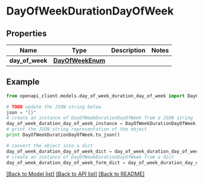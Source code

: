 # DayOfWeekDurationDayOfWeek


## Properties
Name | Type | Description | Notes
------------ | ------------- | ------------- | -------------
**day_of_week** | [**DayOfWeekEnum**](DayOfWeekEnum.md) |  | 

## Example

```python
from openapi_client.models.day_of_week_duration_day_of_week import DayOfWeekDurationDayOfWeek

# TODO update the JSON string below
json = "{}"
# create an instance of DayOfWeekDurationDayOfWeek from a JSON string
day_of_week_duration_day_of_week_instance = DayOfWeekDurationDayOfWeek.from_json(json)
# print the JSON string representation of the object
print DayOfWeekDurationDayOfWeek.to_json()

# convert the object into a dict
day_of_week_duration_day_of_week_dict = day_of_week_duration_day_of_week_instance.to_dict()
# create an instance of DayOfWeekDurationDayOfWeek from a dict
day_of_week_duration_day_of_week_form_dict = day_of_week_duration_day_of_week.from_dict(day_of_week_duration_day_of_week_dict)
```
[[Back to Model list]](../README.md#documentation-for-models) [[Back to API list]](../README.md#documentation-for-api-endpoints) [[Back to README]](../README.md)


